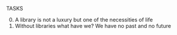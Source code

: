 TASKS

0. A library is not a luxury but one of the necessities of life
1. Without libraries what have we? We have no past and no future
